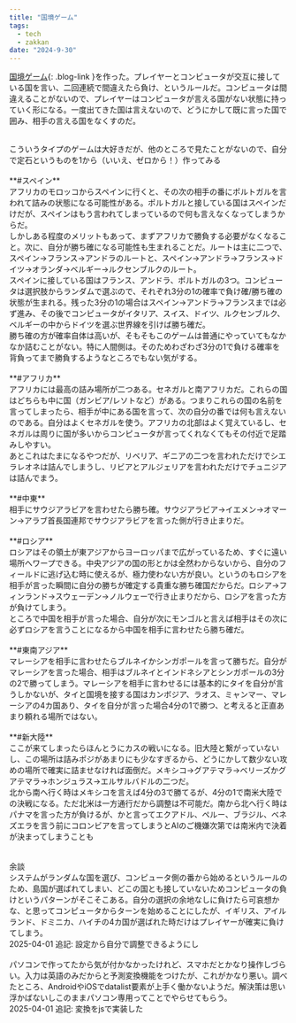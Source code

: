 ```yaml
---
title: "国境ゲーム"
tags: 
  - tech
  - zakkan
date: "2024-9-30"
---
```

[国境ゲーム](https://coiluck.github.io/CountryChain){: .blog-link }を作った。プレイヤーとコンピュータが交互に接している国を言い、二回連続で間違えたら負け、というルールだ。コンピュータは間違えることがないので、プレイヤーはコンピュータが言える国がない状態に持っていく形になる。一度出てきた国は言えないので、どうにかして既に言った国で囲み、相手の言える国をなくすのだ。<br>
<!--more-->
<br>
こういうタイプのゲームは大好きだが、他のところで見たことがないので、自分で定石というものを1から（いいえ、ゼロから！）作ってみる<br>

<br>
**<span class="ff7f7e">#</span>スペイン**<br>
アフリカのモロッコからスペインに行くと、その次の相手の番にポルトガルを言われて詰みの状態になる可能性がある。ポルトガルと接している国はスペインだけだが、スペインはもう言われてしまっているので何も言えなくなってしまうからだ。<br>
しかしある程度のメリットもあって、まずアフリカで勝負する必要がなくなること。次に、自分が勝ち確になる可能性も生まれることだ。ルートは主に二つで、スペイン→フランス→アンドラのルートと、スペイン→アンドラ→フランス→ドイツ→オランダ→ベルギー→ルクセンブルクのルート。<br>
スペインに接している国はフランス、アンドラ、ポルトガルの3つ。コンピュータは選択肢からランダムで選ぶので、それぞれ3分の1の確率で負け確/勝ち確の状態が生まれる。残った3分の1の場合はスペイン→アンドラ→フランスまでは必ず進み、その後でコンピュータがイタリア、スイス、ドイツ、ルクセンブルク、ベルギーの中からドイツを選ぶ世界線を引けば勝ち確だ。<br>
勝ち確の方が確率自体は高いが、そもそもこのゲームは普通にやっていてもなかなか詰むことがない。特に人間側は。そのためわざわざ3分の1で負ける確率を背負ってまで勝負するようなところでもない気がする。<br>
<br>
**<span class="ff7f7e">#</span>アフリカ**<br>
アフリカには最高の詰み場所が二つある。セネガルと南アフリカだ。これらの国はどちらも中に国（ガンビア/レソトなど）がある。つまりこれらの国の名前を言ってしまったら、相手が中にある国を言って、次の自分の番では何も言えないのである。自分はよくセネガルを使う。アフリカの北部はよく覚えているし、セネガルは周りに国が多いからコンピュータが言ってくれなくてもその付近で足踏みしやすい。<br>
あとこれはたまになるやつだが、リベリア、ギニアの二つを言われただけでシエラレオネは詰んでしまうし、リビアとアルジェリアを言われただけでチュニジアは詰んでまう。<br>
<br>
**<span class="ff7f7e">#</span>中東**<br>
相手にサウジアラビアを言わせたら勝ち確。サウジアラビア→イエメン→オマーン→アラブ首長国連邦でサウジアラビアを言った側が行き止まりだ。<br>
<br>
**<span class="ff7f7e">#</span>ロシア**<br>
ロシアはその領土が東アジアからヨーロッパまで広がっているため、すぐに遠い場所へワープできる。中央アジアの国の形とかは全然わからないから、自分のフィールドに逃げ込む時に使えるが、極力使わない方が良い。というのもロシアを相手が言った瞬間に自分の勝ちが確定する貴重な勝ち確国だからだ。ロシア→フィンランド→スウェーデン→ノルウェーで行き止まりだから、ロシアを言った方が負けてしまう。<br>
ところで中国を相手が言った場合、自分が次にモンゴルと言えば相手はその次に必ずロシアを言うことになるから中国を相手に言わせたら勝ち確だ。<br>
<br>
**<span class="ff7f7e">#</span>東南アジア**<br>
マレーシアを相手に言わせたらブルネイかシンガポールを言って勝ちだ。自分がマレーシアを言った場合、相手はブルネイとインドネシアとシンガポールの3分の2で勝ってしまう。マレーシアを相手に言わせるには基本的にタイを自分が言うしかないが、タイと国境を接する国はカンボジア、ラオス、ミャンマー、マレーシアの4カ国あり、タイを自分が言った場合4分の1で勝つ、と考えると正直あまり頼れる場所ではない。<br>
<br>
**<span class="ff7f7e">#</span>新大陸**<br>
ここが来てしまったらほんとうにカスの戦いになる。旧大陸と繋がっていないし、この場所は詰みポジがあまりにも少なすぎるから、どうにかして数少ない攻めの場所で確実に詰ませなければ面倒だ。メキシコ→グアテマラ→ベリーズかグアテマラ→ホンジュラス→エルサルバドルの二つだ。<br>
北から南へ行く時はメキシコを言えば4分の3で勝てるが、4分の1で南米大陸での決戦になる。ただ北米は一方通行だから調整は不可能だ。南から北へ行く時はパナマを言った方が負けるが、かと言ってエクアドル、ペルー、ブラジル、ベネズエラを言う前にコロンビアを言ってしまうとAIのご機嫌次第では南米内で決着が決まってしまうことも<br>
<br>
<br>
余談<br>
システムがランダムな国を選び、コンピュータ側の番から始めるというルールのため、島国が選ばれてしまい、どこの国とも接していないためコンピュータの負けというパターンがそこそこある。自分の選択の余地なしに負けたら可哀想かな、と思ってコンピュータからターンを始めることにしたが、イギリス、アイルランド、ドミニカ、ハイチの4カ国が選ばれた時だけはプレイヤーが確実に負けてしまう。<br>
2025-04-01 追記: 設定から自分で調整できるようにし<br>
<br>
パソコンで作ってたから気が付かなかったけれど、スマホだとかなり操作しづらい。入力は英語のみだからと予測変換機能をつけたが、これがかなり悪い。調べたところ、AndroidやiOSでdatalist要素が上手く働かないようだ。解決策は思い浮かばないしこのままパソコン専用ってことでやらせてもらう。<br>
2025-04-01 追記: 変換をjsで実装した
<br>
